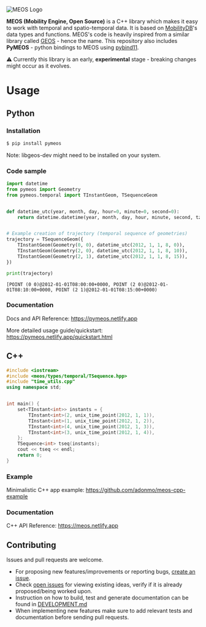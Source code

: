 ![MEOS Logo](https://i.imgur.com/ppfYUeT.png)

**MEOS (Mobility Engine, Open Source)** is a C++ library which makes it easy to work with temporal and spatio-temporal data. It is based on [MobilityDB](https://github.com/ULB-CoDE-WIT/MobilityDB)'s data types and functions. MEOS's code is heavily inspired from a similar library called [GEOS](https://github.com/libgeos/geos) - hence the name. This repository also includes **PyMEOS** - python bindings to MEOS using [pybind11](https://github.com/pybind/pybind11).

⚠️ Currently this library is an early, **experimental** stage - breaking changes might occur as it evolves.

# Usage

## Python

### Installation

```sh
$ pip install pymeos
```

Note: libgeos-dev might need to be installed on your system.

### Code sample

```python
import datetime
from pymeos import Geometry
from pymeos.temporal import TInstantGeom, TSequenceGeom


def datetime_utc(year, month, day, hour=0, minute=0, second=0):
    return datetime.datetime(year, month, day, hour, minute, second, tzinfo=datetime.timezone.utc)


# Example creation of trajectory (temporal sequence of geometries)
trajectory = TSequenceGeom({
    TInstantGeom(Geometry(0, 0), datetime_utc(2012, 1, 1, 8, 0)),
    TInstantGeom(Geometry(2, 0), datetime_utc(2012, 1, 1, 8, 10)),
    TInstantGeom(Geometry(2, 1), datetime_utc(2012, 1, 1, 8, 15)),
})

print(trajectory)
```

```
[POINT (0 0)@2012-01-01T08:00:00+0000, POINT (2 0)@2012-01-01T08:10:00+0000, POINT (2 1)@2012-01-01T08:15:00+0000)
```

### Documentation

Docs and API Reference: https://pymeos.netlify.app

More detailed usage guide/quickstart: https://pymeos.netlify.app/quickstart.html

## C++

```cpp
#include <iostream>
#include <meos/types/temporal/TSequence.hpp>
#include "time_utils.cpp"
using namespace std;


int main() {
    set<TInstant<int>> instants = {
        TInstant<int>(2, unix_time_point(2012, 1, 1)),
        TInstant<int>(1, unix_time_point(2012, 1, 2)),
        TInstant<int>(4, unix_time_point(2012, 1, 3)),
        TInstant<int>(3, unix_time_point(2012, 1, 4)),
    };
    TSequence<int> tseq(instants);
    cout << tseq << endl;
    return 0;
}
```

### Example

Minimalistic C++ app example: https://github.com/adonmo/meos-cpp-example

### Documentation

C++ API Reference: https://meos.netlify.app

## Contributing

Issues and pull requests are welcome.

* For proposing new features/improvements or reporting bugs, [create an issue](https://github.com/adonmo/meos/issues/new/choose).
* Check [open issues](https://github.com/adonmo/meos/issues) for viewing existing ideas, verify if it is already proposed/being worked upon.
* Instruction on how to build, test and generate documentation can be found in [DEVELOPMENT.md](DEVELOPMENT.md)
* When implementing new features make sure to add relevant tests and documentation before sending pull requests.
